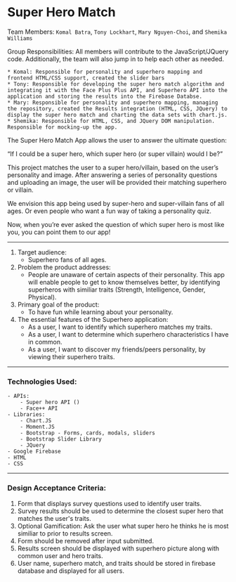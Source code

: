 # Super Hero Match

Team Members: `Komal Batra`, `Tony Lockhart`, `Mary Nguyen-Choi`, and `Shemika Williams`

Group Responsibilities:  All members will contribute to the JavaScript/JQuery code.  Additionally, the team will also jump in to help each other as needed.

    * Komal: Responsible for personality and superhero mapping and frontend HTML/CSS support, created the slider bars
    * Tony: Responsible for developing the super hero match algorithm and integrating it with the Face Plus Plus API, and Superhero API into the application and storing the results into the Firebase Databse.
    * Mary: Responsible for personality and superhero mapping, managing the repository, created the Results integration (HTML, CSS, JQuery) to display the super hero match and charting the data sets with chart.js.
    * Shemika: Responsible for HTML, CSS, and JQuery DOM manipulation.  Responsible for mocking-up the app.

The Super Hero Match App allows the user to answer the ultimate question:

“If I could be a super hero, which super hero (or super villain) would I be?”

This project matches the user to a super hero/villain, based on the user’s personality and image. After answering a series of personality questions and uploading an image, the user will be provided their matching superhero or villain.

We envision this app being used by super-hero and super-villain fans of all ages.  Or even people who want a fun way of taking a personality quiz.

Now, when you’re ever asked the question of which super hero is most like you, you can point them to our app!

- - -
1. Target audience:
    - Superhero fans of all ages.
2. Problem the product addresses:
    - People are unaware of certain aspects of their personality. This app will enable people to get to know themselves better, by identifying superheros with similiar traits (Strength, Intelligence, Gender, Physical).
3. Primary goal of the product:
    - To have fun while learning about your personality.
4. The essential features of the Superhero application:
    - As a user, I want to identify which superhero matches my traits.
    - As a user, I want to determine which superhero characteristics I have in common.
    - As a user, I want to discover my friends/peers personality, by viewing their superhero traits.

- - -
### Technologies Used:
    - APIs:
        - Super hero API ()
        - Face++ API
    - Libraries:
        - Chart.JS 
        - Moment.JS
        - Bootstrap - Forms, cards, modals, sliders
        - Bootstrap Slider Library
        - JQuery
    - Google Firebase
    - HTML
    - CSS

- - -
### Design Acceptance Criteria:
1. Form that displays survey questions used to identify user traits.
2. Survey results should be used to determine the closest super hero that matches the user's traits.
3. Optional Gamification: Ask the user what super hero he thinks he is most similiar to prior to results screen.
4. Form should be removed after input submitted.
5. Results screen should be displayed with superhero picture along with common user and hero traits.
6. User name, superhero match, and traits should be stored in firebase database and displayed for all users.
